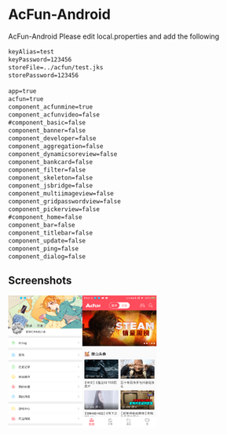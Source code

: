 # AcFun-Android
AcFun-Android
Please edit local.properties and add the following
```properties
keyAlias=test
keyPassword=123456
storeFile=../acfun/test.jks
storePassword=123456

app=true
acfun=true
component_acfunmine=true
component_acfunvideo=false
#component_basic=false
component_banner=false
component_developer=false
component_aggregation=false
component_dynamicsoreview=false
component_bankcard=false
component_filter=false
component_skeleton=false
component_jsbridge=false
component_multiimageview=false
component_gridpasswordview=false
component_pickerview=false
#component_home=false
component_bar=false
component_titlebar=false
component_update=false
component_ping=false
component_dialog=false
```


## Screenshots
<a href="image/device-2018-09-21-161031.png"><img src="image/device-2018-09-21-161031.png" width="30%"/></a><a href="image/device-2018-09-21-161100.png"><img src="image/device-2018-09-21-161100.png" width="30%"/></a>

